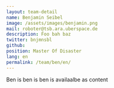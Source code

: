 ```yaml
---
layout: team-detail
name: Benjamin Seibel
image: /assets/images/benjamin.png
mail: roboter@tsb.ara.uberspace.de
description: Foo bah baz
twitter: bnjmnsbl
github:
position: Master Of Disaster
lang: en
permalink: /team/ben/en/
---
```



Ben is ben is ben is availaalbe as content